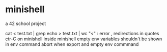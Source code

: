 # minishell
a 42 school project

cat < test.txt | grep echo > test.txt | wc
"<" : error , redirections in quotes
ctr-C on minishell inside minishell
empty env variables shouldn't be shown in env command
abort when export and empty env commmand